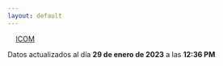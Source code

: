 ```yaml
---
layout: default
---
```

<a href="planes/ICOM/" style="padding: 1rem;">ICOM</a>
<p class_="text-center text-muted">Datos actualizados al día <b>29 de enero de 2023</b> a las <b>12:36 PM</b></p>